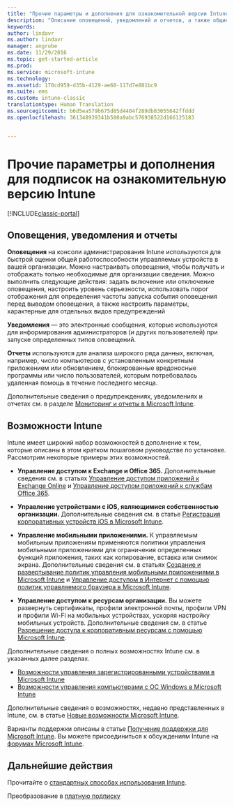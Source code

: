 ```yaml
---
title: "Прочие параметры и дополнения для ознакомительной версии Intune | Документы Майкрософт"
description: "Описание оповещений, уведомлений и отчетов, а также общие возможности Intune, которые необходимо знать при регистрации для получения бесплатной 30-дневной ознакомительной версии Intune"
keywords: 
author: lindavr
ms.author: lindavr
manager: angrobe
ms.date: 11/29/2016
ms.topic: get-started-article
ms.prod: 
ms.service: microsoft-intune
ms.technology: 
ms.assetid: 170cd959-d35b-4129-ae60-117d7e881bc9
ms.suite: ems
ms.custom: intune-classic
translationtype: Human Translation
ms.sourcegitcommit: b6d5ea579b675d85d4404f289db83055642ffddd
ms.openlocfilehash: 361348939341b580a9abc576938522d166125183


---
```


# <a name="other-options-and-extras-for-intune-evaluation-subscriptions"></a>Прочие параметры и дополнения для подписок на ознакомительную версию Intune

[!INCLUDE[classic-portal](../includes/classic-portal.md)]

## <a name="alerts-notifications-and-reports"></a>Оповещения, уведомления и отчеты
**Оповещения** на консоли администрирования Intune используются для быстрой оценки общей работоспособности управляемых устройств в вашей организации. Можно настраивать оповещения, чтобы получать и отображать только необходимые для организации сведения. Можно выполнить следующие действия: задать включение или отключение оповещения, настроить уровень серьезности, использовать порог отображения для определения частоты запуска события оповещения перед выводом оповещения, а также настроить параметры, характерные для отдельных видов предупреждений

**Уведомления** — это электронные сообщения, которые используются для информирования администраторов (и других пользователей) при запуске определенных типов оповещений.

**Отчеты** используются для анализа широкого ряда данных, включая, например, число компьютеров с установленным конкретным приложением или обновлением, блокированные вредоносные программы или число пользователей, которым потребовалась удаленная помощь в течение последнего месяца.

Дополнительные сведения о предупреждениях, уведомлениях и отчетах см. в разделе [Мониторинг и отчеты в Microsoft Intune](/Intune/Deploy-Use/monitoring-and-reports-with-microsoft-intune).

## <a name="intune-capabilities"></a>Возможности Intune
Intune имеет широкий набор возможностей в дополнение к тем, которые описаны в этом кратком пошаговом руководстве по установке. Рассмотрим некоторые примеры этих возможностей.

-   **Управление доступом к Exchange и Office 365.** Дополнительные сведения см. в статьях [Управление доступом приложений к Exchange Online](https://docs.microsoft.com/en-us/intune/deploy-use/restrict-access-to-email-and-o365-services-with-microsoft-intune) и [Управление доступом приложений к службам Office 365](https://docs.microsoft.com/en-us/intune/deploy-use/restrict-access-to-email-and-o365-services-with-microsoft-intune).

-   **Управление устройствами с iOS, являющимися собственностью организации.** Дополнительные сведения см. в статье [Регистрация корпоративных устройств iOS в Microsoft Intune](/Intune/Deploy-Use/enroll-corporate-owned-ios-devices-in-microsoft-intune).

-   **Управление мобильными приложениями.** К управляемым мобильным приложениям применяются политики управления мобильными приложениями для ограничения определенных функций приложения, таких как копирование, вставка или снимок экрана. Дополнительные сведения см. в статьях [Создание и развертывание политик управления мобильными приложениями в Microsoft Intune](/Intune/Deploy-Use/create-and-deploy-mobile-app-management-policies-with-microsoft-intune) и [Управление доступом в Интернет с помощью политик управляемого браузера в Microsoft Intune](/Intune/Deploy-Use/manage-internet-access-using-managed-browser-policies).

-   **Управление доступом к ресурсам организации.** Вы можете развернуть сертификаты, профили электронной почты, профили VPN и профили Wi-Fi на мобильных устройствах, ускоряя настройку мобильных устройств. Дополнительные сведения см. в статье [Разрешение доступа к корпоративным ресурсам с помощью Microsoft Intune](/Intune/Deploy-Use/enable-access-to-company-resources-with-microsoft-intune).

Дополнительные сведения о полных возможностях Intune см. в указанных далее разделах.
- [Возможности управления зарегистрированными устройствами в Microsoft Intune](/intune/get-started/mobile-device-management-capabilities-in-microsoft-intune)
- [Возможности управления компьютерами с ОС Windows в Microsoft Intune](/intune/get-started/windows-pc-management-capabilities-in-microsoft-intune)

Дополнительные сведения о возможностях, недавно представленных в Intune, см. в статье [Новые возможности Microsoft Intune](/Intune/Deploy-Use/whats-new-in-microsoft-intune).

Варианты поддержки описаны в статье [Получение поддержки для Microsoft Intune](/Intune/Troubleshoot/how-to-get-support-for-microsoft-intune). Вы можете присоединиться к обсуждениям Intune на [форумах Microsoft Intune](https://social.technet.microsoft.com/Forums/en-US/home?forum=microsoftintuneprod).

## <a name="next-steps"></a>Дальнейшие действия
Прочитайте о [стандартных способах использования Intune](common-ways-to-use-intune.md).

Преобразование в [платную подписку](get-started-with-a-30-day-trial-of-microsoft-intune-step-7.md)



<!--HONumber=Dec16_HO2-->


